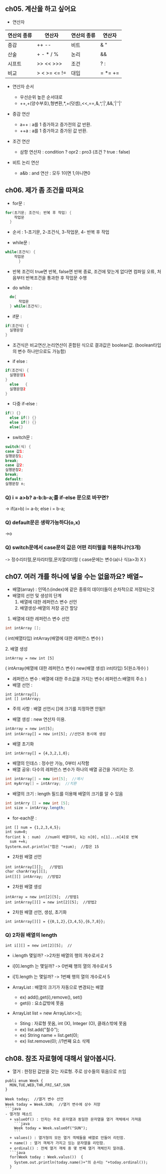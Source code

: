 ## ch05. 계산을 하고 싶어요
- 연산자 <p>

|연산의 종류|연산자|연산의 종류|연산자|
|---------|--------|--------|----------|
|증감|++ --|비트 |& "|" ^~|
|산술|+ - * / %|논리|&& || ! ^|
|시프트|>> << >>>|조건|? :|
|비교|> < >= <= !=|대입|= *= +=|

- 연산자 순서
  - 우선순위 높은 순서대로
  - ++,+(양수부호),형변환,*,+(덧셈),<<,==,&,^,'|',&&,'|''|'
  
- 증감 연산
  - a++ : a를 1 증가하고 증가전의 값 반환.
  - ++a : a를 1 증가하고 증가된 값 반환.
- 조건 연산
  - 삼항 연산자 : condition ? opr2 : pro3  (조건 ? true : false)
- 비트 논리 연산
  - a&b : and 연산 : 모두 1이면 1,아니면0


## ch06. 제가 좀 조건을 따져요
- for문 :
```java
for(초기문; 조건식; 반복 후 작업) {
    작업문
  }
```
  + 순서 : 1-초기문, 2-조건식, 3-작업문, 4- 반복 후 작업
 
- while문 :
```java
while(조건식) {
    작업문
      }
```
  + 반복 조건이 true면 반복, false면 반복 종료, 조건에 맞는게 없다면 컴파일 오류, 처음부터 반복조건을 통과한 후 작업문 수행

- do while :
```java
  do{
      작업문
  } while(조건식);
```
- if문 :
```java
if(조건식) {
  실행문장
}
```
  + 조건식은 비교연산,논리연산이 혼합된 식으로 결과값은 boolean값. (boolean타입의 변수 하나만으로도 가능함)
- if else :
```java
if(조건식) {
  실행문장1
}
  else   {
  실행문장2
}
```
- 다중 if-else :
```java
if() {}
  else if() {}
  else if() {}
  else{}
```
- switch문 :
```java
switch(식) {
case 값1:
실행문장1;
break;
case 값2:
실행문장2;
break;
default:
실행문장 n;
```

### Q) i = a>b? a-b:b-a;를 if-else 문으로 바꾸면?
-> if(a>b)
i= a-b;
else
i = b-a;

### Q) default문은 생략가능하다(o,x)
->o

### Q) switch문에서 case문의 값은 어떤 리터럴을 허용하나?(3개) 
-> 정수리터럴,문자리터럴,문자열리터럴 ( case문에는 변수(a)나 식(a>3) X )



## ch07. 여러 개를 하나에 넣을 수는 없을까요? 배열~
- 배열(array) : 인덱스(index)에 같은 종류의 데이터들이 순차적으로 저장되는것
- 배열의 선언 및 생성의 단계
  1. 배열에 대한 레퍼런스 변수 선언
  2. 배열생성-배열의 저장 공간 할당
1. 배열에 대한 레퍼런스 변수 선언
```java
int intArray [];
```
( int(배열타입)  intArray(배열에 대한 레퍼런스 변수) [](배열선언) )  <p>
2. 배열 생성
```
intArray = new int [5]
```
( intArray(배열에 대한 레퍼런스 변수) new(배열 생성) int(타입) 5(원소개수) )

- 레퍼런스 변수 : 배열에 대한 주소값을 가지는 변수( 레퍼런스:배열의 주소 )
- 배열 선언 :
```
int intArray[];
int [] intArray;
```
  + 주의 사항 : 배열 선언시 []에 크기를 지정하면 안됨!!
- 배열 생성 : new 연산자 이용.
```
intArray = new int[5];
int intArray[] = new int[5]; //선언과 동시에 생성
```
- 배열 초기화
```
int intArray[] = {4,3,2,1,0};
```

- 배열의 인데스 : 정수만 가능, 0부터 시작함
- 배열 공유: 다수의 레퍼런스 변수가 하나의 배열 공간을 가리키는 것.
```java
int intArray[] = new int[5];  //예시
int myArray[] = intArray;  //치환
```
- 배열의 크기 : length 필드를 이용해 배열의 크기를 알 수 있음
```java
int intArry [] = new int [5];
int size = intArray.length;
```

- for-each문 : 
```
int [] num = {1,2,3,4,5};
int sum=0;
for(int k : num)  //num이 배열자리, k는 n[0], n[1]...n[4]로 반복
  sum +=k;
Systerm.out.println("합은 "+sum);  //합은 15
```
- 2차원 배열 선언
```
int intArray[][];   //방법1
char charArray[][];
int[][] intArray;  //방법2
```
- 2차원 배열 생성
```
intArray = new int[2][5];  //방법1
int intArray[][] = new int[2][5];  //방법2
```
- 2차원 배열 선언, 생성, 초기화
```
int intArray[][] = {{0,1,2},{3,4,5},{6,7,8}};
```
### Q) 2차원 배열의 length
```
int i[][] = new int[2][5];  //
```
- i.length 몇일까? ->2차원 배열의 행의 개수로서 2
- i[0].length 는 몇일까? -> 0번째 행의 열의 개수로서 5
- i[1].length 는 몇일까? -> 1번째 행의 열의 개수로서 5

- ArrayList : 배열의 크기가 자동으로 변경되는 배열
  + ex) add(),get(i),remove(), set()
  + get(i) :  요소값밖에 못옴
- ArrayList<String> list = new ArrayList<>();
  + Sting : 자료형 못옴, int (X), Integer (O), 클래스밖에 못옴
  + ex) list.add("철수");
  + ex) String name = list.get(0);
  + ex) list.remove(0);  //1번째 요소 삭제
## ch08. 참조 자료형에 대해서 알아봅시다.
- 열거 : 한정된 값만을 갖는 자료형. 주로 상수들의 묶음으로 쓰임
```
publi enum Week {
  MON,TUE,WED,THR,FRI,SAT,SUN
}
```
```
Week today;  //열거 변수 선언
Week today = Week.SUN;  //열거 변수에 상수 저장
```java
- 열거형 메소드
  + valueOf() : 인자는 주로 문자열과 동일한 문자열을 열거 객체에서 가져옴
    ```java
    Week today = Week.valueOf("SUN");
    ```
  + values() : 열거형의 모든 열거 객체들을 배열로 만들어 리턴함.
  + name() : 열거 객체가 가지고 있는 문자열을 리턴함.
  + ordinal() : 전체 열거 객체 중 몇 번째 열거 객체인지 알려줌.
  ```java
  for(Week today : Week.valus())  {
    System.out.println(today.name()+"의 순서는 "+today.ordinal());
  }
  ```

